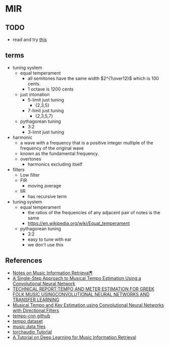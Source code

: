 # MIR

## TODO

- read and try [this](https://musicinformationretrieval.com/magnitude_scaling.html)

## terms

- tuning system
  - equal temperament
    - all semitones have the same width $2^{1\over12}$ which is 100 cents.
    - 1 octave is 1200 cents
  - just intonation
    - 5-limit just tuning
      - {2,3,5}
    - 7-limit just tuning
      - {2,3,5,7}
  - pythagorean tuning
    - 3:2
    - 3-limit just tuning
- harmonic
  - a wave with a frequency that is a positive integer multiple of the frequency of the original wave
  - known as the fundamental frequency.
  - overtones
    - harmonics excluding itself
- filters
  - Low filter
  - FIR
    - moving average
  - IIR
    - has recursive term
- tuning system
  - equal temperament
    - the ratios of the frequencies of any adjacent pair of notes is the same
    - https://en.wikipedia.org/wiki/Equal_temperament
  - pythagorean tuning
    - 3:2
    - easy to tune with ear
    - we don't use this

## References

- [Notes on Music Information Retrieval¶](https://musicinformationretrieval.com)
- [A Single-Step Approach to Musical Tempo Estimation Using a Convolutional Neural Network](https://zenodo.org/record/1492353/files/141_Paper.pdf)
- [TECHNICAL REPORT:TEMPO AND METER ESTIMATION FOR GREEK FOLK MUSIC USINGCONVOLUTIONAL NEURAL NETWORKS AND TRANSFER LEARNING](http://www.tagtraum.com/download/2018_SchreiberGreekFolkTempoMeter.pdf)
- [Musical Tempo and Key Estimation using Convolutional Neural Networks with Directional Filters](https://arxiv.org/abs/1903.10839)
- [tempo-cnn github](https://github.com/hendriks73/tempo-cnn)
- [tempo dataset](http://www.marsyas.info/tempo/)
- [music data files](https://ccrma.stanford.edu/workshops/mir2014/audio/)
- [torchaudio Tutorial](https://pytorch.org/tutorials/beginner/audio_preprocessing_tutorial.html)
- [A Tutorial on Deep Learning for Music Information Retrieval](https://arxiv.org/abs/1709.04396)

